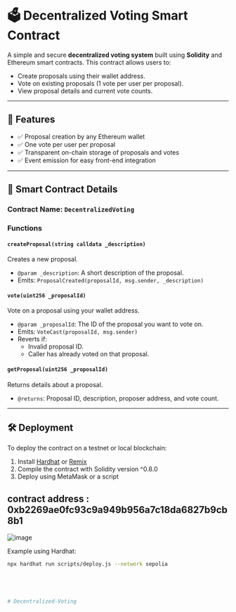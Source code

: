 # 🗳️ Decentralized Voting Smart Contract

A simple and secure **decentralized voting system** built using **Solidity** and Ethereum smart contracts. This contract allows users to:

- Create proposals using their wallet address.
- Vote on existing proposals (1 vote per user per proposal).
- View proposal details and current vote counts.

---

## 🚀 Features

- ✅ Proposal creation by any Ethereum wallet
- ✅ One vote per user per proposal
- ✅ Transparent on-chain storage of proposals and votes
- ✅ Event emission for easy front-end integration

---

## 🔧 Smart Contract Details

### Contract Name: `DecentralizedVoting`

### Functions

#### `createProposal(string calldata _description)`
Creates a new proposal.
- `@param _description`: A short description of the proposal.
- Emits: `ProposalCreated(proposalId, msg.sender, _description)`

#### `vote(uint256 _proposalId)`
Vote on a proposal using your wallet address.
- `@param _proposalId`: The ID of the proposal you want to vote on.
- Emits: `VoteCast(proposalId, msg.sender)`
- Reverts if:
  - Invalid proposal ID.
  - Caller has already voted on that proposal.

#### `getProposal(uint256 _proposalId)`
Returns details about a proposal.
- `@returns`: Proposal ID, description, proposer address, and vote count.

---

## 🛠 Deployment

To deploy the contract on a testnet or local blockchain:

1. Install [Hardhat](https://hardhat.org/) or [Remix](https://remix.ethereum.org/)
2. Compile the contract with Solidity version ^0.8.0
3. Deploy using MetaMask or a script


## contract address : 0xb2269ae0fc93c9a949b956a7c18da6827b9cb8b1

![image](https://github.com/user-attachments/assets/3606fe38-c552-4e74-8d53-75aed85ebdb8)


Example using Hardhat:

```bash
npx hardhat run scripts/deploy.js --network sepolia





# Decentralized-Voting
